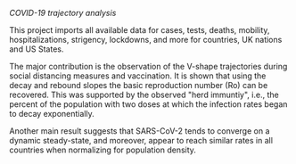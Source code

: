 *COVID-19 trajectory analysis* 

This project imports all available data for cases, tests, deaths, mobility, hospitalizations, strigency, lockdowns, and more for countries, UK nations and US States.

The major contribution is the observation of the V-shape trajectories during social distancing measures and vaccination. It is shown that using the decay and rebound slopes the basic reproduction number (Ro) can be recovered. This was supported by the observed "herd immuntiy", i.e., the percent of the population with two doses at which the infection rates began to decay exponentially.

Another main result suggests that SARS-CoV-2 tends to converge on a dynamic steady-state, and moreover, appear to reach similar rates in all countries when normalizing for population density.
